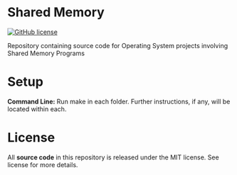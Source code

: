 # Shared Memory
[![GitHub license](https://img.shields.io/badge/license-MIT-blue.svg)](https://raw.githubusercontent.com/amaurilopez90/Operating-System-Work/master/LICENSE)

Repository containing source code for Operating System projects involving Shared Memory Programs

# Setup
**Command Line:** Run make in each folder. Further instructions, if any, will be located within each. 

# License 
All **source code** in this repository is released under the MIT license. See license for more details.
